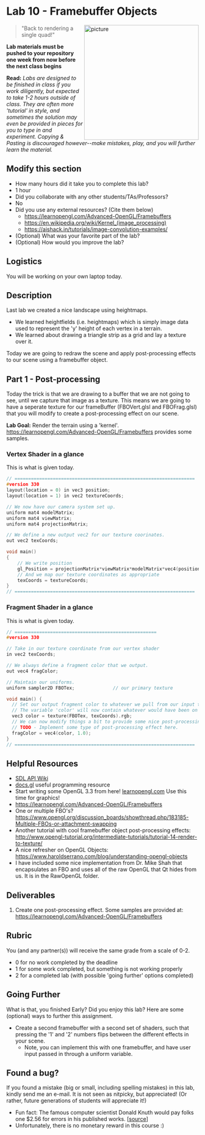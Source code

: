 # Lab 10 - Framebuffer Objects

<img align="right" src="./media/fbo.JPG" width="300px" alt="picture">

> "Back to rendering a single quad!"

**Lab materials must be pushed to your repository one week from now before the next class begins**

**Read:** *Labs are designed to be finished in class if you work diligently, but expected to take 1-2 hours outside of class. They are often more 'tutorial' in style, and sometimes the solution may even be provided in pieces for you to type in and experiment. Copying & Pasting is discouraged however--make mistakes, play, and you will further learn the material.*

## Modify this section

- How many hours did it take you to complete this lab?
 - 1 hour
- Did you collaborate with any other students/TAs/Professors?
 - No
- Did you use any external resources? (Cite them below)
  - https://learnopengl.com/Advanced-OpenGL/Framebuffers
  - https://en.wikipedia.org/wiki/Kernel_(image_processing)
  - https://aishack.in/tutorials/image-convolution-examples/
- (Optional) What was your favorite part of the lab?
- (Optional) How would you improve the lab?

## Logistics

You will be working on your own laptop today.

## Description

Last lab we created a nice landscape using heightmaps.

- We learned heightfields (i.e. heightmaps) which is simply image data used to represent the 'y' height of each vertex in a terrain.
- We learned about drawing a triangle strip as a grid and lay a texture over it. 

Today we are going to redraw the scene and apply post-processing effects to our scene using a framebuffer object.

## Part 1 - Post-processing

Today the trick is that we are drawing to a buffer that we are not
going to see, until we capture that image as a texture. This means we
are going to have a seperate texture for our frameBuffer
(FBOVert.glsl and FBOFrag.glsl) that you will modify
to create a post-processing effect on our scene.

**Lab Goal:** Render the terrain using a 'kernel'. https://learnopengl.com/Advanced-OpenGL/Framebuffers provides some samples.

### Vertex Shader in a glance

This is what is given today.

```c
// ==================================================================
#version 330
layout(location = 0) in vec3 position;
layout(location = 1) in vec2 textureCoords;

// We now have our camera system set up.
uniform mat4 modelMatrix;
uniform mat4 viewMatrix;
uniform mat4 projectionMatrix;

// We define a new output vec2 for our texture coorinates.
out vec2 texCoords;

void main()
{
    // We write position 
    gl_Position = projectionMatrix*viewMatrix*modelMatrix*vec4(position, 1.0);
    // And we map our texture coordinates as appropriate
    texCoords = textureCoords;
}
// ==================================================================

```

### Fragment Shader in a glance

This is what is given today.

```c
// ====================================================
#version 330

// Take in our texture coordinate from our vertex shader
in vec2 texCoords;

// We always define a fragment color that we output.
out vec4 fragColor;

// Maintain our uniforms.
uniform sampler2D FBOTex;              // our primary texture

void main() {
  // Set our output fragment color to whatever we pull from our input texture (Note, change 'tex' to whatever the sampler is named)
  // The variable 'color' will now contain whatever would have been on screen if we were rendering directly.
  vec3 color = texture(FBOTex, texCoords).rgb;
  // We can now modify things a bit to provide some nice post-processing effects.
  // TODO - Implement some type of post-processing effect here.
  fragColor = vec4(color, 1.0);
}
// ==================================================================
```

## Helpful Resources

- [SDL API Wiki](https://wiki.libsdl.org/CategoryAPI)
- [docs.gl](http://docs.gl/) useful programming resource
- Start writing some OpenGL 3.3 from here! [learnopengl.com](https://learnopengl.com/) Use this time for graphics!
- https://learnopengl.com/Advanced-OpenGL/Framebuffers
- One or multiple FBO's? https://www.opengl.org/discussion_boards/showthread.php/183185-Multiple-FBOs-or-attachment-swapping
- Another tutorial with cool framebuffer object post-processing effects: http://www.opengl-tutorial.org/intermediate-tutorials/tutorial-14-render-to-texture/
- A nice refresher on OpenGL Objects: https://www.haroldserrano.com/blog/understanding-opengl-objects
- I have included some nice implementation from Dr. Mike Shah that encapsulates an FBO and uses all of the raw OpenGL that Qt hides from us.  It is in the RawOpenGL folder.

## Deliverables

1. Create one post-processing effect. Some samples are provided at: https://learnopengl.com/Advanced-OpenGL/Framebuffers

## Rubric

You (and any partner(s)) will receive the same grade from a scale of 0-2.

- 0 for no work completed by the deadline
- 1 for some work completed, but something is not working properly
- 2 for a completed lab (with possible 'going further' options completed)

## Going Further

What is that, you finished Early? Did you enjoy this lab? Here are some (optional) ways to further this assignment.

- Create a second framebuffer with a second set of shaders, such that pressing the '1' and '2' numbers flips between the different effects in your scene.
	- Note, you can implement this with one framebuffer, and have user input passed in through a uniform variable.

## Found a bug?

If you found a mistake (big or small, including spelling mistakes) in this lab, kindly send me an e-mail. It is not seen as nitpicky, but appreciated! (Or rather, future generations of students will appreciate it!)

- Fun fact: The famous computer scientist Donald Knuth would pay folks one $2.56 for errors in his published works. [[source](https://en.wikipedia.org/wiki/Knuth_reward_check)]
- Unfortunately, there is no monetary reward in this course :)

